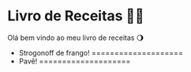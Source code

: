 # Livro de Receitas 👨‍🍳

Olá bem vindo ao meu livro de receitas 🌖

- Strogonoff de frango!
====================
- Pavê!
====================
